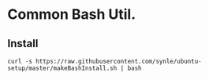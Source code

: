 # Common Bash Util.

## Install
```
curl -s https://raw.githubusercontent.com/synle/ubuntu-setup/master/makeBashInstall.sh | bash
```
